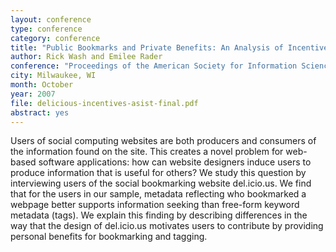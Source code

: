 ```yaml
---
layout: conference
type: conference
category: conference
title: "Public Bookmarks and Private Benefits: An Analysis of Incentives in Social Computing"
author: Rick Wash and Emilee Rader
conference: "Proceedings of the American Society for Information Science and Technology (ASIS&T) Annual Meeting"
city: Milwaukee, WI
month: October
year: 2007
file: delicious-incentives-asist-final.pdf
abstract: yes
---
```


Users of social computing websites are both producers and consumers of the information found on the site. This creates a
novel problem for web-based software applications: how can website designers induce users to produce information that is
useful for others? We study this question by interviewing users of the social bookmarking website del.icio.us. We find
that for the users in our sample, metadata reflecting who bookmarked a webpage better supports information seeking than
free-form keyword metadata (tags). We explain this finding by describing differences in the way that the design of
del.icio.us motivates users to contribute by providing personal benefits for bookmarking and tagging.

